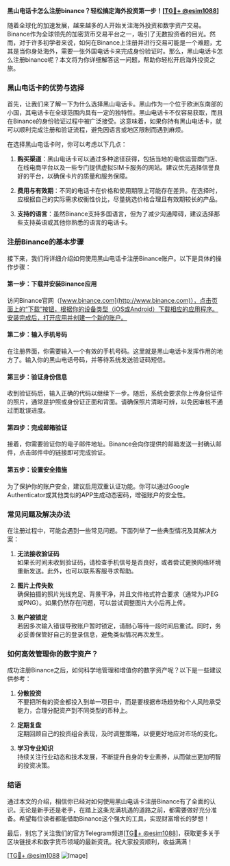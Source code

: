 **黑山电话卡怎么注册binance？轻松搞定海外投资第一步！[[TG💪+ @esim1088](https://t.me/s/esim1088)]**

随着全球化的加速发展，越来越多的人开始关注海外投资和数字资产交易。Binance作为全球领先的加密货币交易平台之一，吸引了无数投资者的目光。然而，对于许多初学者来说，如何在Binance上注册并进行交易可能是一个难题，尤其是当你身处海外，需要一张外国电话卡来完成身份验证时。那么，黑山电话卡怎么注册binance呢？本文将为你详细解答这一问题，帮助你轻松开启海外投资之旅。

### 黑山电话卡的优势与选择

首先，让我们来了解一下为什么选择黑山电话卡。黑山作为一个位于欧洲东南部的小国，其电话卡在全球范围内具有一定的独特性。黑山电话卡不仅容易获取，而且在Binance的身份验证过程中被广泛接受。这意味着，如果你持有黑山电话卡，就可以顺利完成注册和验证流程，避免因语言或地区限制而遇到麻烦。

在选择黑山电话卡时，你可以考虑以下几点：

1. **购买渠道**：黑山电话卡可以通过多种途径获得，包括当地的电信运营商门店、在线电商平台以及一些专门提供虚拟SIM卡服务的网站。建议优先选择信誉良好的平台，以确保卡片的质量和服务保障。
   
2. **费用与有效期**：不同的电话卡在价格和使用期限上可能存在差异。在选择时，应根据自己的实际需求权衡性价比，尽量挑选价格合理且有效期较长的产品。

3. **支持的语言**：虽然Binance支持多国语言，但为了减少沟通障碍，建议选择那些支持英语或其他你熟悉的语言的电话卡。

### 注册Binance的基本步骤

接下来，我们将详细介绍如何使用黑山电话卡注册Binance账户。以下是具体的操作步骤：

#### 第一步：下载并安装Binance应用

访问Binance官网（[www.binance.com](http://www.binance.com)），点击页面上的“下载”按钮，根据你的设备类型（iOS或Android）下载相应的应用程序。安装完成后，打开应用并创建一个新的账户。

#### 第二步：输入手机号码

在注册界面，你需要输入一个有效的手机号码。这里就是黑山电话卡发挥作用的地方了。输入你的黑山电话号码，并等待系统发送验证码短信。

#### 第三步：验证身份信息

收到验证码后，输入正确的代码以继续下一步。随后，系统会要求你上传身份证件的照片，通常是护照或身份证正面和背面。请确保照片清晰可辨，以免因审核不通过而耽误进度。

#### 第四步：完成邮箱验证

接着，你需要验证你的电子邮件地址。Binance会向你提供的邮箱发送一封确认邮件，点击邮件中的链接即可完成验证。

#### 第五步：设置安全措施

为了保护你的账户安全，建议启用双重认证功能。你可以通过Google Authenticator或其他类似的APP生成动态密码，增强账户的安全性。

### 常见问题及解决办法

在注册过程中，可能会遇到一些常见问题。下面列举了一些典型情况及其解决方案：

1. **无法接收验证码**  
   如果长时间未收到验证码，请检查手机信号是否良好，或者尝试更换网络环境重新发送。此外，也可以联系客服寻求帮助。

2. **图片上传失败**  
   确保拍摄的照片光线充足、背景干净，并且文件格式符合要求（通常为JPEG或PNG）。如果仍然存在问题，可以尝试调整图片大小后再上传。

3. **账户被锁定**  
   若因多次输入错误导致账户暂时锁定，请耐心等待一段时间后重试。同时，务必妥善保管好自己的登录信息，避免类似情况再次发生。

### 如何高效管理你的数字资产？

成功注册Binance之后，如何科学地管理和增值你的数字资产呢？以下是一些建议供参考：

1. **分散投资**  
   不要把所有的资金都投入到单一项目中，而是要根据市场趋势和个人风险承受能力，合理分配资产到不同类型的币种上。

2. **定期复盘**  
   定期回顾自己的投资组合表现，及时调整策略，以便更好地应对市场的变化。

3. **学习专业知识**  
   持续关注行业动态和技术发展，不断提升自身的专业素养，从而做出更加明智的投资决策。

### 结语

通过本文的介绍，相信你已经对如何使用黑山电话卡注册Binance有了全面的认识。无论是新手还是老手，在踏上这条充满机遇的道路之前，都需要做好充分准备。希望每位读者都能借助Binance这个强大的工具，实现财富增长的梦想！

最后，别忘了关注我们的官方Telegram频道[[TG💪+ @esim1088](https://t.me/s/esim1088)]，获取更多关于区块链技术和数字货币领域的最新资讯。祝大家投资顺利，收益满满！

[[TG💪+ @esim1088](https://t.me/s/esim1088) ![Image](https://i.postimg.cc/4NQfJmqS/Snipaste-2025-05-13-00-14-12.png)]